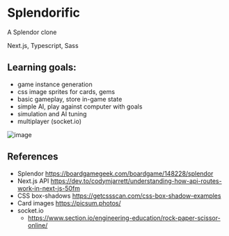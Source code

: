 # Splendorific

A Splendor clone

Next.js, Typescript, Sass

## Learning goals:

 - game instance generation
 - css image sprites for cards, gems
 - basic gameplay, store in-game state
 - simple AI, play against computer with goals
 - simulation and AI tuning
 - multiplayer (socket.io)

![image](https://user-images.githubusercontent.com/57601245/167269950-9dd90ecb-7af9-4873-98cd-db4d0758c4d3.png)

## References

 - Splendor https://boardgamegeek.com/boardgame/148228/splendor
 - Next.js API https://dev.to/codymjarrett/understanding-how-api-routes-work-in-next-js-50fm
 - CSS box-shadows https://getcssscan.com/css-box-shadow-examples
 - Card images https://picsum.photos/
 - socket.io
   - https://www.section.io/engineering-education/rock-paper-scissor-online/
